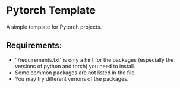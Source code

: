 # Pytorch Template
A simple template for Pytorch projects.

## Requirements: 
* './requirements.txt' is only a hint for the packages (especially the versions of python and torch) you need to install.
* Some common packages are not listed in the file.
* You may try different verions of the packages.

